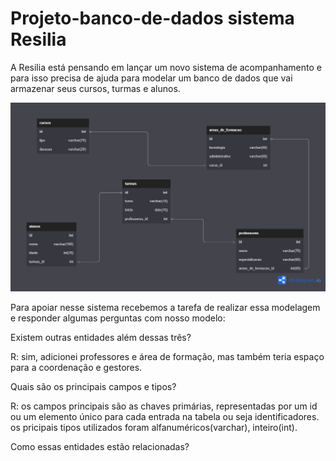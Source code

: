 # Projeto-banco-de-dados sistema Resilia

A Resilia está pensando em lançar um novo sistema de
acompanhamento e para isso precisa de ajuda para modelar um
banco de dados que vai armazenar seus cursos, turmas e alunos.

![Screenshot](dbresilia.png)


Para apoiar nesse sistema recebemos a tarefa de realizar essa modelagem
e responder algumas perguntas com nosso modelo:

Existem outras entidades além dessas três?

R: sim, adicionei professores e área de formação, mas também teria espaço para a coordenação e gestores.

Quais são os principais campos e tipos?

R: os campos principais são as chaves primárias, representadas por um id ou um elemento único para cada entrada na tabela ou seja identificadores. 
 os pricipais tipos utilizados foram alfanuméricos(varchar), inteiro(int).
 
 Como essas entidades estão relacionadas?
 
 
